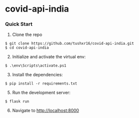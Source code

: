 # covid-api-india

### Quick Start

1. Clone the repo
  ```
  $ git clone https://github.com/tushxr16/covid-api-india.git
  $ cd covid-api-india
  ```

2. Initialize and activate the virtual env:
  ```
  $ .\env\Scripts\activate.ps1
  ```

3. Install the dependencies:
  ```
  $ pip install -r requirements.txt
  ```

5. Run the development server:
  ```
  $ flask run
  ```

6. Navigate to [http://localhost:8000](http://localhost:800)
